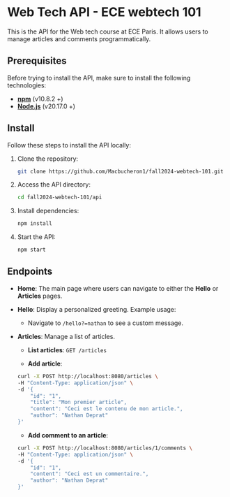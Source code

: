 # Web Tech API - ECE webtech 101

This is the API for the Web tech course at ECE Paris. It allows users to manage articles and comments programmatically.

## Prerequisites

Before trying to install the API, make sure to install the following technologies:

- **[npm](https://docs.npmjs.com/cli/v10/commands/npm-install)** (v10.8.2 +)
- **[Node.js](https://nodejs.org/en/download/package-manager)** (v20.17.0 +)

## Install

Follow these steps to install the API locally:

1. Clone the repository:

    ```bash
    git clone https://github.com/Macbucheron1/fall2024-webtech-101.git
    ```

2. Access the API directory:

    ```bash
    cd fall2024-webtech-101/api
    ```

3. Install dependencies:

    ```bash
    npm install
    ```

4. Start the API:

    ```bash
    npm start
    ```

## Endpoints

- **Home**: The main page where users can navigate to either the **Hello** or **Articles** pages.

- **Hello**: Display a personalized greeting. Example usage:
    - Navigate to `/hello?=nathan` to see a custom message.

- **Articles**: Manage a list of articles.

    - **List articles**: `GET /articles`
    
    - **Add article**: 
    ```bash
    curl -X POST http://localhost:8080/articles \
    -H "Content-Type: application/json" \
    -d '{
        "id": "1",
        "title": "Mon premier article",
        "content": "Ceci est le contenu de mon article.",
        "author": "Nathan Deprat"
    }'
    ```

    - **Add comment to an article**:
    ```bash
    curl -X POST http://localhost:8080/articles/1/comments \
    -H "Content-Type: application/json" \
    -d '{
        "id": "1",
        "content": "Ceci est un commentaire.",
        "author": "Nathan Deprat"
    }'
    ```
